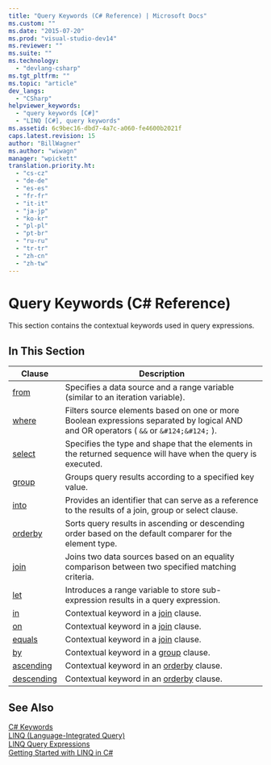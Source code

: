 ```yaml
---
title: "Query Keywords (C# Reference) | Microsoft Docs"
ms.custom: ""
ms.date: "2015-07-20"
ms.prod: "visual-studio-dev14"
ms.reviewer: ""
ms.suite: ""
ms.technology: 
  - "devlang-csharp"
ms.tgt_pltfrm: ""
ms.topic: "article"
dev_langs: 
  - "CSharp"
helpviewer_keywords: 
  - "query keywords [C#]"
  - "LINQ [C#], query keywords"
ms.assetid: 6c9bec16-dbd7-4a7c-a060-fe4600b2021f
caps.latest.revision: 15
author: "BillWagner"
ms.author: "wiwagn"
manager: "wpickett"
translation.priority.ht: 
  - "cs-cz"
  - "de-de"
  - "es-es"
  - "fr-fr"
  - "it-it"
  - "ja-jp"
  - "ko-kr"
  - "pl-pl"
  - "pt-br"
  - "ru-ru"
  - "tr-tr"
  - "zh-cn"
  - "zh-tw"
---
```

# Query Keywords (C# Reference)
This section contains the contextual keywords used in query expressions.  
  
## In This Section  
  
|Clause|Description|  
|------------|-----------------|  
|[from](../../../csharp/language-reference/keywords/from-clause.md)|Specifies a data source and a range variable (similar to an iteration variable).|  
|[where](../../../csharp/language-reference/keywords/where-clause.md)|Filters source elements based on one or more Boolean expressions separated by logical AND and OR operators ( `&&` or `&#124;&#124;` ).|  
|[select](../../../csharp/language-reference/keywords/select-clause.md)|Specifies the type and shape that the elements in the returned sequence will have when the query is executed.|  
|[group](../../../csharp/language-reference/keywords/group-clause.md)|Groups query results according to a specified key value.|  
|[into](../../../csharp/language-reference/keywords/into.md)|Provides an identifier that can serve as a reference to the results of a join, group or select clause.|  
|[orderby](../../../csharp/language-reference/keywords/orderby-clause.md)|Sorts query results in ascending or descending order based on the default comparer for the element type.|  
|[join](../../../csharp/language-reference/keywords/join-clause.md)|Joins two data sources based on an equality comparison between two specified matching criteria.|  
|[let](../../../csharp/language-reference/keywords/let-clause.md)|Introduces a range variable to store sub-expression results in a query expression.|  
|[in](../../../csharp/language-reference/keywords/in.md)|Contextual keyword in a [join](../../../csharp/language-reference/keywords/join-clause.md) clause.|  
|[on](../../../csharp/language-reference/keywords/on.md)|Contextual keyword in a [join](../../../csharp/language-reference/keywords/join-clause.md) clause.|  
|[equals](../../../csharp/language-reference/keywords/equals.md)|Contextual keyword in a [join](../../../csharp/language-reference/keywords/join-clause.md) clause.|  
|[by](../../../csharp/language-reference/keywords/by.md)|Contextual keyword in a [group](../../../csharp/language-reference/keywords/group-clause.md) clause.|  
|[ascending](../../../csharp/language-reference/keywords/ascending.md)|Contextual keyword in an [orderby](../../../csharp/language-reference/keywords/orderby-clause.md) clause.|  
|[descending](../../../csharp/language-reference/keywords/descending.md)|Contextual keyword in an [orderby](../../../csharp/language-reference/keywords/orderby-clause.md) clause.|  
  
## See Also  
 [C# Keywords](../../../csharp/language-reference/keywords/index.md)   
 [LINQ (Language-Integrated Query)](../Topic/LINQ%20\(Language-Integrated%20Query\).md)   
 [LINQ Query Expressions](../../../csharp/programming-guide/linq-query-expressions/index.md)   
 [Getting Started with LINQ in C#](../../../csharp/programming-guide/concepts/linq/getting-started-with-linq.md)